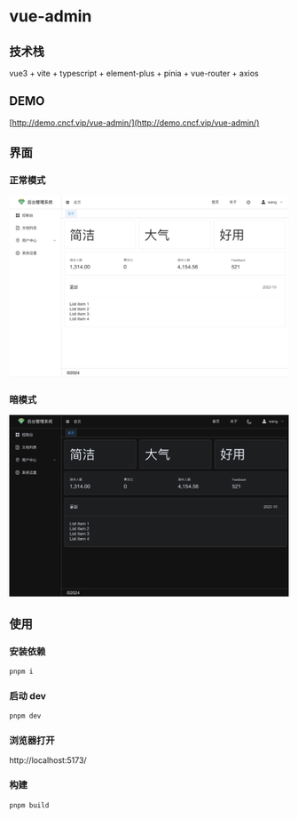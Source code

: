 # vue-admin

## 技术栈

vue3 + vite + typescript + element-plus + pinia + vue-router + axios

## DEMO

[http://demo.cncf.vip/vue-admin/](http://demo.cncf.vip/vue-admin/)

## 界面

### 正常模式

![正常模式](docs/images/vue-admin.png)

### 暗模式

![暗模式](docs/images/vue-admin-dark.png)

## 使用

### 安装依赖

```sh
pnpm i
```

### 启动 dev

```sh
pnpm dev
```

### 浏览器打开

http://localhost:5173/

### 构建

```sh
pnpm build
```
